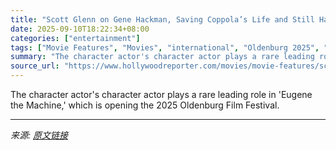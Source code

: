 ```yaml
---
title: "Scott Glenn on Gene Hackman, Saving Coppola’s Life and Still Having “Gas Left in the Tank”"
date: 2025-09-10T18:22:34+08:00
categories: ["entertainment"]
tags: ["Movie Features", "Movies", "international", "Oldenburg 2025", "Oldenburg International Film Festival", "Scott Glenn"]
summary: "The character actor's character actor plays a rare leading role in 'Eugene the Machine,' which is opening the 2025 Oldenburg Film Festival."
source_url: "https://www.hollywoodreporter.com/movies/movie-features/scott-glenn-interview-career-1236365788/"
---
```


The character actor's character actor plays a rare leading role in 'Eugene the Machine,' which is opening the 2025 Oldenburg Film Festival.

---

*来源: [原文链接](https://www.hollywoodreporter.com/movies/movie-features/scott-glenn-interview-career-1236365788/)*

